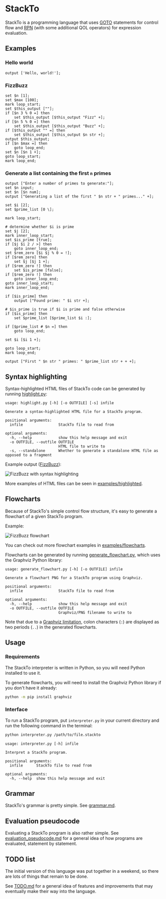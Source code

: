 # StackTo

StackTo is a programming language that uses [GOTO](https://en.m.wikipedia.org/wiki/Goto) statements for control flow and [RPN](https://en.m.wikipedia.org/wiki/Reverse_Polish_notation) (with some additional QOL operators) for expression evaluation.

## Examples

### Hello world

```
output ['Hello, world!'];
```

### FizzBuzz

```
set $n [1];
set $max [100];
mark loop_start;
set $this_output [""];
if [$n 3 % 0 =] then
    set $this_output [$this_output "Fizz" +];
if [$n 5 % 0 =] then
    set $this_output [$this_output "Buzz" +];
if [$this_output "" =] then
    set $this_output [$this_output $n str +];
output $this_output;
if [$n $max =] then
    goto loop_end;
set $n [$n 1 +];
goto loop_start;
mark loop_end;
```

### Generate a list containing the first `n` primes

```
output ["Enter a number of primes to generate:"];
set $n input;
set $n [$n num];
output ["Generating a list of the first " $n str + " primes..." +];

set $i [2];
set $prime_list [0 \];

mark loop_start;

# determine whether $i is prime
set $j [2];
mark inner_loop_start;
set $is_prime [true];
if [$j $i 2 / >] then
    goto inner_loop_end;
set $rem_zero [$i $j % 0 = !];
if [$rem_zero] then
    set $j [$j 1 +];
if [$rem_zero !] then
    set $is_prime [false];
if [$rem_zero !] then
    goto inner_loop_end;
goto inner_loop_start;
mark inner_loop_end;

if [$is_prime] then
    output ["Found prime: " $i str +];

# $is_prime is true if $i is prime and false otherwise
if [$is_prime] then
    set $prime_list [$prime_list $i :];

if [$prime_list # $n =] then
    goto loop_end;

set $i [$i 1 +];

goto loop_start;
mark loop_end;

output ["First " $n str " primes: " $prime_list str + + +];
```


## Syntax highlighting

Syntax-highlighted HTML files of StackTo code can be generated by running [highlight.py](highlight.py):

```
usage: highlight.py [-h] [-o OUTFILE] [-s] infile

Generate a syntax-highlighted HTML file for a StackTo program.

positional arguments:
  infile                StackTo file to read from

optional arguments:
  -h, --help            show this help message and exit
  -o OUTFILE, --outfile OUTFILE
                        HTML file to write to
  -s, --standalone      Whether to generate a standalone HTML file as opposed to a fragment
```

Example output ([FizzBuzz](examples/tests/fizzbuzz.stackto)):

![FizzBuzz with syntax highlighting](images/fizzbuzz.png)

More examples of HTML files can be seen in [examples/highlighted](examples/highlighted).

## Flowcharts

Because of StackTo's simple control flow structure, it's easy to generate a flowchart of a given StackTo program.

Example:

![FizzBuzz flowchart](examples/flowcharts/flowchart_fizzbuzz.stackto.gv.png)

You can check out more flowchart examples in [examples/flowcharts](examples/flowcharts).

Flowcharts can be generated by running [generate_flowchart.py](generate_flowchart.py), which uses the Graphviz Python library:

```
usage: generate_flowchart.py [-h] [-o OUTFILE] infile

Generate a flowchart PNG for a StackTo program using Graphviz.

positional arguments:
  infile                StackTo file to read from

optional arguments:
  -h, --help            show this help message and exit
  -o OUTFILE, --outfile OUTFILE
                        Graphviz/PNG filename to write to
```

Note that due to a [Graphviz limitation](https://github.com/xflr6/graphviz/issues/53), colon characters (`:`) are displayed as two periods (`..`) in the generated flowcharts.

## Usage

### Requirements

The StackTo interpreter is written in Python, so you will need Python installed to use it.

To generate flowcharts, you will need to install the Graphviz Python library if you don't have it already:

```bash
python -m pip install graphviz
```

### Interface

To run a StackTo program, put `interpreter.py` in your current directory and run the following command in the terminal:

```bash
python interpreter.py /path/to/file.stackto
```

```
usage: interpreter.py [-h] infile

Interpret a StackTo program.

positional arguments:
  infile      StackTo file to read from

optional arguments:
  -h, --help  show this help message and exit
```

## Grammar

StackTo's grammar is pretty simple. See [grammar.md](grammar.md).
 
## Evaluation pseudocode

Evaluating a StackTo program is also rather simple. See [evaluation_pseudocode.md](evaluation_pseudocode.md) for a general idea of how programs are evaluated, statement by statement.

## TODO list

The initial version of this language was put together in a weekend, so there are lots of things that remain to be done.

See [TODO.md](TODO.md) for a general idea of features and improvements that may eventually make their way into the language.
